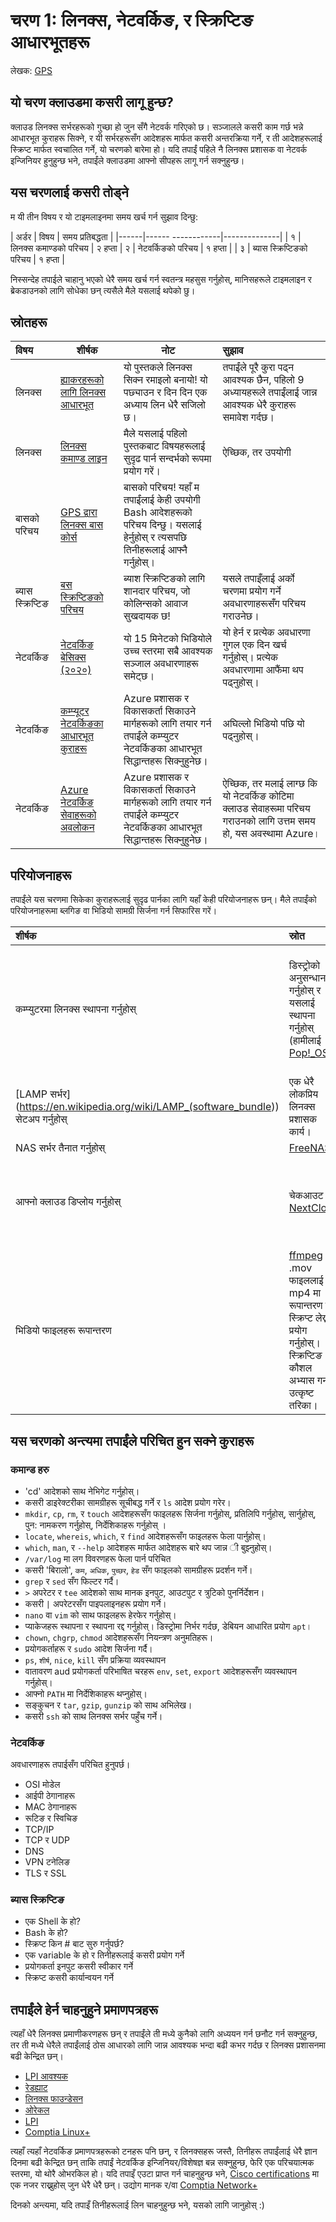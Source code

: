# चरण 1: लिनक्स, नेटवर्किङ, र स्क्रिप्टिङ आधारभूतहरू

लेखक: [GPS](https://twitter.com/madebygps)

## यो चरण क्लाउडमा कसरी लागू हुन्छ?

क्लाउड लिनक्स सर्भरहरूको गुच्छा हो जुन सँगै नेटवर्क गरिएको छ। सञ्जालले कसरी काम गर्छ भन्ने आधारभूत कुराहरू सिक्ने, र यी सर्भरहरूसँग आदेशहरू मार्फत कसरी अन्तरक्रिया गर्ने, र ती आदेशहरूलाई स्क्रिप्ट मार्फत स्वचालित गर्ने, यो चरणको बारेमा हो। यदि तपाईं पहिले नै लिनक्स प्रशासक वा नेटवर्क इन्जिनियर हुनुहुन्छ भने, तपाईंले क्लाउडमा आफ्नो सीपहरू लागू गर्न सक्नुहुन्छ।

## यस चरणलाई कसरी तोड्ने

म यी तीन विषय र यो टाइमलाइनमा समय खर्च गर्न सुझाव दिन्छु:

| अर्डर | विषय               | समय प्रतिबद्धता |
|------|------ ------------|--------------|
| १ | लिनक्स कमाण्डको परिचय | २ हप्ता
| २ | नेटवर्किङको परिचय | १ हप्ता             |
| ३ | ब्यास स्क्रिप्टिङको परिचय | १ हप्ता          |

निस्सन्देह तपाईले चाहानु भएको धेरै समय खर्च गर्न स्वतन्त्र महसुस गर्नुहोस्, मानिसहरूले टाइमलाइन र ब्रेकडाउनको लागि सोधेका छन् त्यसैले मैले यसलाई थपेको छु।

## स्रोतहरू

| विषय | शीर्षक | नोट | सुझाव |
| :------------- | ---------- | ----------- | :------------ |
| लिनक्स | [ह्याकरहरूको लागि लिनक्स आधारभूत](https://nostarch.com/linuxbasicsforhackers) | यो पुस्तकले लिनक्स सिक्न रमाइलो बनायो! यो पछ्याउन र दिन दिन एक अध्याय लिन धेरै सजिलो छ। | तपाईंले पूरै कुरा पढ्न आवश्यक छैन, पहिलो 9 अध्यायहरूले तपाईंलाई जान्न आवश्यक धेरै कुराहरू समावेश गर्दछ।
| लिनक्स | [लिनक्स कमाण्ड लाइन](https://nostarch.com/tlcl2) | मैले यसलाई पहिलो पुस्तकबाट विषयहरूलाई सुदृढ पार्न सन्दर्भको रूपमा प्रयोग गरें। | ऐच्छिक, तर उपयोगी |
बासको परिचय | [GPS द्वारा लिनक्स बास कोर्स](https://youtu.be/qALScO3E61I) | बासको परिचय! यहाँ म तपाईंलाई केही उपयोगी Bash आदेशहरूको परिचय दिन्छु। यसलाई हेर्नुहोस् र त्यसपछि तिनीहरूलाई आफ्नै गर्नुहोस्।
| ब्यास स्क्रिप्टिङ | [बस स्क्रिप्टिङको परिचय](https://youtu.be/_n5ZegzieSQ) | ब्याश स्क्रिप्टिङको लागि शानदार परिचय, जो कोलिन्सको आवाज सुखदायक छ!| यसले तपाइँलाई अर्को चरणमा प्रयोग गर्ने अवधारणाहरूसँग परिचय गराउनेछ।
| नेटवर्किङ | [नेटवर्किङ बेसिक्स (२०२०)](https://www.youtube.com/watch?v=_IOZ8_cPgu8) | यो 15 मिनेटको भिडियोले उच्च स्तरमा सबै आवश्यक सञ्जाल अवधारणाहरू समेट्छ। | यो हेर्न र प्रत्येक अवधारणा गुगल एक दिन खर्च गर्नुहोस्। प्रत्येक अवधारणामा आफैंमा थप पढ्नुहोस्।
नेटवर्किङ | [कम्प्यूटर नेटवर्किङका आधारभूत कुराहरू](https://learn.microsoft.com/en-us/training/modules/network-fundamentals/) | Azure प्रशासक र विकासकर्ता सिकाउने मार्गहरूको लागि तयार गर्न तपाईंले कम्प्युटर नेटवर्किङका आधारभूत सिद्धान्तहरू सिक्नुहुनेछ। | अघिल्लो भिडियो पछि यो पढ्नुहोस्।
नेटवर्किङ | [Azure नेटवर्किङ सेवाहरूको अवलोकन](https://learn.microsoft.com/azure/networking/fundamentals/networking-overview) | Azure प्रशासक र विकासकर्ता सिकाउने मार्गहरूको लागि तयार गर्न तपाईंले कम्प्युटर नेटवर्किङका आधारभूत सिद्धान्तहरू सिक्नुहुनेछ। | ऐच्छिक, तर मलाई लाग्छ कि यो नेटवर्किङ कोटिमा क्लाउड सेवाहरूमा परिचय गराउनको लागि उत्तम समय हो, यस अवस्थामा Azure।

## परियोजनाहरू

तपाईंले यस चरणमा सिकेका कुराहरूलाई सुदृढ पार्नका लागि यहाँ केही परियोजनाहरू छन्। मैले तपाईंको परियोजनाहरूमा ब्लगिङ वा भिडियो सामग्री सिर्जना गर्न सिफारिस गरें।

 शीर्षक | स्रोत | नोटहरू
 :---------- | :------------ | :------------ |
 कम्प्युटरमा लिनक्स स्थापना गर्नुहोस् | डिस्ट्रोको अनुसन्धान गर्नुहोस् र यसलाई स्थापना गर्नुहोस् (हामीलाई [Pop!_OS](https://pop.system76.com/)) | लिनक्स सिक्नको लागि यसलाई प्रयोग गर्नु भन्दा राम्रो तरिका छैन!
[LAMP सर्भर] (<https://en.wikipedia.org/wiki/LAMP_(software_bundle>)) सेटअप गर्नुहोस् | एक धेरै लोकप्रिय लिनक्स प्रशासक कार्य। |
 NAS सर्भर तैनात गर्नुहोस् | [FreeNAS](https://www.freenas.org/) |
 आफ्नो क्लाउड डिप्लोय गर्नुहोस् | चेकआउट [NextCloud](https://nextcloud.com/) | आफ्नो निजी क्लाउड सिर्जना गर्न एक रमाइलो तरिका।
  भिडियो फाइलहरू रूपान्तरण | [ffmpeg](https://ffmpeg.org/ffmpeg.html) ले  .mov फाइललाई mp4 मा रूपान्तरण गर्ने स्क्रिप्ट लेख्न प्रयोग गर्नुहोस्। स्क्रिप्टिङ कौशल अभ्यास गर्न उत्कृष्ट तरिका।

## यस चरणको अन्त्यमा तपाईंले परिचित हुन सक्ने कुराहरू

### कमान्ड हरु

- 'cd' आदेशको साथ नेभिगेट गर्नुहोस्।
- कसरी डाइरेक्टरीका सामग्रीहरू सूचीबद्ध गर्ने र `ls` आदेश प्रयोग गरेर।
- `mkdir`, `cp`, `rm`, र `touch` आदेशहरूसँग  फाइलहरू सिर्जना गर्नुहोस्, प्रतिलिपि गर्नुहोस्, सार्नुहोस्, पुन: नामकरण गर्नुहोस्, निर्देशिकाहरू गर्नुहोस् ।
- `locate`, `whereis`, `which`, र `find` आदेशहरूसँग फाइलहरू फेला पार्नुहोस्।
- `which`, `man`, र `--help` आदेशहरू मार्फत आदेशहरू बारे थप जान्न ी बुझ्नुहोस्।
- `/var/log` मा लग विवरणहरू फेला पार्न परिचित
- कसरी 'बिरालो', `कम`, `अधिक`, `पुच्छर`, `हेड` सँग फाइलको सामग्रीहरू प्रदर्शन गर्ने।
- `grep` र `sed` सँग फिल्टर गर्दै।
- `>` अपरेटर र `tee` आदेशको साथ मानक इनपुट, आउटपुट र त्रुटिको पुनर्निर्देशन।
- कसरी `|` अपरेटरसँग पाइपलाइनहरू प्रयोग गर्ने।
- `nano` वा `vim` को साथ फाइलहरू हेरफेर गर्नुहोस्।
- प्याकेजहरू स्थापना र स्थापना रद्द गर्नुहोस्। डिस्ट्रोमा निर्भर गर्दछ, डेबियन आधारित प्रयोग `apt`।
- `chown`, `chgrp`, `chmod` आदेशहरूसँग नियन्त्रण अनुमतिहरू।
- प्रयोगकर्ताहरू र `sudo` आदेश सिर्जना गर्दै।
- `ps`, `शीर्ष`, `nice`, `kill` सँग प्रक्रिया व्यवस्थापन
- वातावरण aud प्रयोगकर्ता परिभाषित चरहरू `env`, `set`, `export` आदेशहरूसँग व्यवस्थापन गर्नुहोस्।
- आफ्नो `PATH` मा निर्देशिकाहरू थप्नुहोस्।
- सङ्कुचन र `tar`, `gzip`, `gunzip` को साथ अभिलेख।
- कसरी `ssh` को साथ लिनक्स सर्भर पहुँच गर्ने।

### नेटवर्किङ

अवधारणाहरू तपाईसँग परिचित हुनुपर्छ।

- OSI मोडेल
- आईपी ठेगानाहरू
- MAC ठेगानाहरू
- रूटिङ र स्विचिङ
- TCP/IP
- TCP र UDP
- DNS
- VPN टनेलिङ
- TLS र SSL

### ब्यास स्क्रिप्टिङ

- एक Shell के हो?
- Bash के हो?
- स्क्रिप्ट किन # बाट सुरु गर्नुपर्छ?
- एक variable के हो र तिनीहरूलाई कसरी प्रयोग गर्ने
- प्रयोगकर्ता इनपुट कसरी स्वीकार गर्ने
- स्क्रिप्ट कसरी कार्यान्वयन गर्ने

## तपाईंले हेर्न चाहनुहुने प्रमाणपत्रहरू

त्यहाँ धेरै लिनक्स प्रमाणीकरणहरू छन् र तपाईंले ती मध्ये कुनैको लागि अध्ययन गर्न छनौट गर्न सक्नुहुन्छ, तर ती मध्ये धेरैले तपाईंलाई ठोस आधारको लागि जान्न आवश्यक भन्दा बढी कभर गर्दछ र लिनक्स प्रशासनमा बढी केन्द्रित छन्।

- [LPI आवश्यक](https://www.lpi.org/our-certifications/linux-essentials-overview)
- [रेडह्याट](https://www.redhat.com/en/services/training-and-certification)
- [लिनक्स फाउन्डेसन](https://training.linuxfoundation.org/certification-catalog/)
- [ओरेकल](https://education.oracle.com/oracle-certification-path/pFamily_358)
- [LPI](https://www.lpi.org/)
- [Comptia Linux+](https://www.comptia.org/certifications/linux)

त्यहाँ त्यहाँ नेटवर्किङ प्रमाणपत्रहरूको टनहरू पनि छन्, र लिनक्सहरू जस्तै, तिनीहरू तपाईंलाई धेरै ज्ञान दिनमा बढी केन्द्रित छन् ताकि तपाईं नेटवर्किङ इन्जिनियर/विशेषज्ञ बन्न सक्नुहुन्छ, फेरि एक परिचयात्मक स्तरमा, यो थोरै ओभरकिल हो। यदि तपाइँ एउटा प्राप्त गर्न चाहनुहुन्छ भने, [Cisco certifications](https://www.cisco.com/c/en/us/training-events/training-certifications/certifications.html) मा एक नजर राख्नुहोस् जुन धेरै धेरै छन्। उद्योग मानक र/वा [Comptia Network+](https://www.comptia.org/certifications/network)

दिनको अन्त्यमा, यदि तपाइँ तिनीहरूलाई लिन चाहनुहुन्छ भने, यसको लागि जानुहोस् :)
